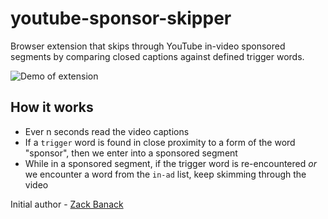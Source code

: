 # youtube-sponsor-skipper
Browser extension that skips through YouTube in-video sponsored segments by comparing closed captions against defined trigger words.

![Demo of extension](https://github.com/zbanack/youtube-sponsor-skipper/blob/master/promo.gif?raw=true)

## How it works
- Ever n seconds read the video captions
- If a `trigger` word is found in close proximity to a form of the word "sponsor", then we enter into a sponsored segment
- While in a sponsored segment, if the trigger word is re-encountered _or_ we encounter a word from the `in-ad` list, keep skimming through the video

Initial author - [Zack Banack](https://www.zackbanack.com/)
